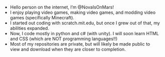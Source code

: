 - Hello person on the internet, I’m @NovaIsOnMars!
- I enjoy playing video games, making video games, and modding video games (specifically Minecraft).
- I started out coding with scratch.mit.edu, but once I grew out of that, my abilities expanded.
- Now, I code mostly in python and c# (with unity). I will soon learn HTML and CSS (which are NOT programming languages!!)
- Most of my repositories are private, but will likely be made public to view and download when they are closer to completion.
